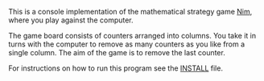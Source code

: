This is a console implementation of the mathematical strategy game [Nim](https://en.wikipedia.org/wiki/Nim), where you play against the computer.

The game board consists of counters arranged into columns. You take it in turns with the computer to remove as many counters as you like from a single column. The aim of the game is to remove the last counter. 

For instructions on how to run this program see the [INSTALL](./INSTALL.md) file.